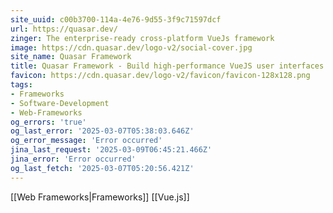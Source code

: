 ```yaml
---
site_uuid: c00b3700-114a-4e76-9d55-3f9c71597dcf
url: https://quasar.dev/
zinger: The enterprise-ready cross-platform VueJs framework
image: https://cdn.quasar.dev/logo-v2/social-cover.jpg
site_name: Quasar Framework
title: Quasar Framework - Build high-performance VueJS user interfaces in record time
favicon: https://cdn.quasar.dev/logo-v2/favicon/favicon-128x128.png
tags:
- Frameworks
- Software-Development
- Web-Frameworks
og_errors: 'true'
og_last_error: '2025-03-07T05:38:03.646Z'
og_error_message: 'Error occurred'
jina_last_request: '2025-03-09T06:45:21.466Z'
jina_error: 'Error occurred'
og_last_fetch: '2025-03-07T05:20:56.421Z'
---
```

[[Web Frameworks|Frameworks]]
[[Vue.js]]


